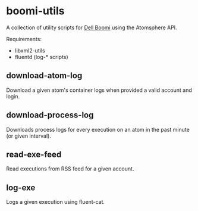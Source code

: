 # boomi-utils
A collection of utility scripts for [Dell Boomi](https://boomi.com/) using the Atomsphere API.

Requirements:
* libxml2-utils
* fluentd (log-* scripts)

## download-atom-log
Download a given atom's container logs when provided a valid account and login.

## download-process-log
Downloads process logs for every execution on an atom in the past minute (or given interval).

## read-exe-feed
Read executions from RSS feed for a given account.

## log-exe
Logs a given execution using fluent-cat.
